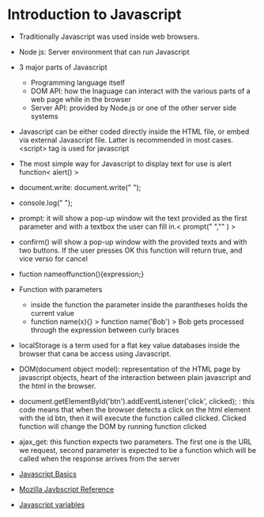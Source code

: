 
# Introduction to Javascript

- Traditionally Javascript was used inside web browsers.
- Node js: Server environment that can run Javascript
- 3 major parts of Javascript
  - Programming language itself
  - DOM API: how the lnaguage can interact with the various parts of a web page while in the browser
  - Server API: provided by Node.js or one of the other server side systems

- Javascript can be either coded directly inside the HTML file, or embed via external Javascript file. Latter is recommended in most cases. \<script></script> tag is used for javascript

- The most simple way for Javascript to display text for use is alert function< alert() >
- document.write: document.write(" ");
- console.log(" ");
- prompt: it will show a pop-up window wit the text provided as the first parameter and with a textbox the user can fill in.< prompt(" ","" ) >
- confirm() will show a pop-up window with the provided texts and with two buttons. If the user presses OK this function will return true, and vice verso for cancel
- fuction nameoffunction(){expression;}
- Function with parameters
  - inside the function the  parameter inside the parantheses holds the current value
  - function name(x){} > function name('Bob') > Bob gets processed through the expression between curly braces
- localStorage is a term used for a flat key value databases inside the browser that cana be access using Javascript.
- DOM(document object model): representation of the HTML page by javascript objects, heart of the interaction between plain javascript and the html in the browser.
- document.getElementById('btn').addEventListener('click', clicked); : this code means that when the browser detects a click on the html element with the id btn, then it will execute the function called clicked. Clicked function will change the DOM by running function clicked
- ajax_get: this function expects two parameters. The first one is the URL we request, second parameter is expected to be a function which will be called when the response arrives from the server
- [Javascript Basics](https://code-maven.com/javascript)
- [Mozilla Javbscript Reference](https://developer.mozilla.org/en-US/docs/Web/JavaScript)
- [Javascript variables](https://www.w3schools.com/js/js_variables.asp)
